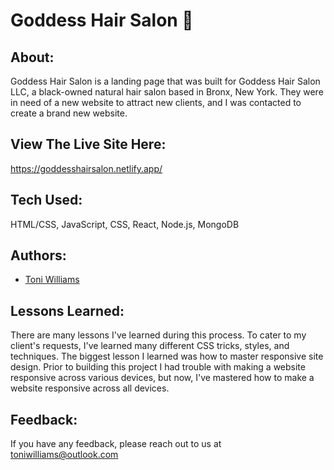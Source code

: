 
# Goddess Hair Salon 👑

## About:
Goddess Hair Salon is a landing page that was built for Goddess Hair Salon LLC, a black-owned natural hair salon based in Bronx, New York. They were in need of a new website to attract new clients, and I was contacted to create a brand new website.


## View The Live Site Here:
https://goddesshairsalon.netlify.app/

## Tech Used:

HTML/CSS, JavaScript, CSS, React, Node.js, MongoDB

## Authors:

- [Toni Williams](https://toniwilliams.netlify.app)


## Lessons Learned:

There are many lessons I've learned during this process. To cater to my client's requests, I've learned many different CSS tricks, styles, and techniques. The biggest lesson I learned was how to master responsive site design. Prior to building this project I had trouble with making a website responsive across various devices, but now, I've mastered how to make a website responsive across all devices.


## Feedback:

If you have any feedback, please reach out to us at toniwilliams@outlook.com
